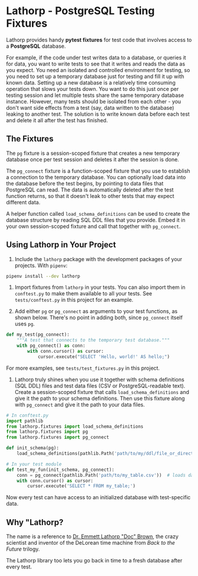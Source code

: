 # Lathorp - PostgreSQL Testing Fixtures

Lathorp provides handy **pytest fixtures** for test code that involves access to a **PostgreSQL** database.

For example, if the code under test writes data to a database, or queries it for data, you want to write tests to see
that it writes and reads the data as you expect.
You need an isolated and controlled environment for testing, so you need to set up a temporary database just for
testing and fill it up with known data.
Setting up a new database is a relatively time consuming operation that slows your tests down. You want to do this
just once per testing session and let multiple tests share the same temporary database instance.
However, many tests should be isolated from each other - you don't want side effects from a test (say, data written to
the database) leaking to another test. The solution is to write known data before each test and delete it all after
the test has finished.


## The Fixtures

The `pg` fixture is a session-scoped fixture that creates a new temporary database once per test session and deletes
it after the session is done.

The `pg_connect` fixture is a function-scoped fixture that you use to establish a connection to the temporary database.
You can optionally load data into the database before the test begins, by pointing to data files that PostgreSQL can
read. The data is automatically deleted after the test function returns, so that it doesn't leak to other tests that
may expect different data.

A helper function called `load_schema_definitions` can be used to create the database structure by reading SQL DDL
files that you provide. Embed it in your own session-scoped fixture and call that together with `pg_connect`.


## Using Lathorp in Your Project

1. Include the `lathorp` package with the development packages of your projects.
With `pipenv`:
```bash
pipenv install --dev lathorp
```

1. Import fixtures from `lathorp` in your tests. You can also import them in `conftest.py` to make them available to all
your tests. See `tests/conftest.py` in this project for an example.

1. Add either `pg` or `pg_connect` as arguments to your test functions, as shown below. There's no point in adding
both, since `pg_connect` itself uses `pg`.
```python
def my_test(pg_connect):
    """A test that connects to the temporary test database."""
    with pg_connect() as conn:
        with conn.cursor() as cursor:
            cursor.execute("SELECT 'Hello, world!' AS hello;")
```
For more examples, see `tests/test_fixtures.py` in this project.

1. Lathorp truly shines when you use it together with schema definitions (SQL DDL) files and test data files (CSV or
PostgreSQL-readable text).
Create a session-scoped fixture that calls `load_schema_definitions` and give it the path to your schema definitions.
Then use this fixture along with `pg_connect` and give it the path to your data files.
```python
# In conftest.py
import pathlib
from lathorp.fixtures import load_schema_definitions
from lathorp.fixtures import pg
from lathorp.fixtures import pg_connect

def init_schema(pg):
    load_schema_definitions(pathlib.Path('path/to/my/ddl/file_or_directory'))

# In your test module
def test_my_fun(init_schema, pg_connect):
    conn = pg_connect(pathlib.Path('path/to/my_table.csv'))  # loads data into my_table
    with conn.cursor() as cursor:
        cursor.execute('SELECT * FROM my_table;')
```
Now every test can have access to an initialized database with test-specific data.


## Why "Lathorp?

The name is a reference to [Dr. Emmett Lathorp "Doc" Brown][Emmett Brown on Wikipedia],
the crazy scientist and inventor of the DeLorean time machine from _Back to the Future_ trilogy.

The Lathorp library too lets you go back in time to a fresh database after every test.

[Emmett Brown on Wikipedia]: https://en.wikipedia.org/wiki/Emmett_Brown
